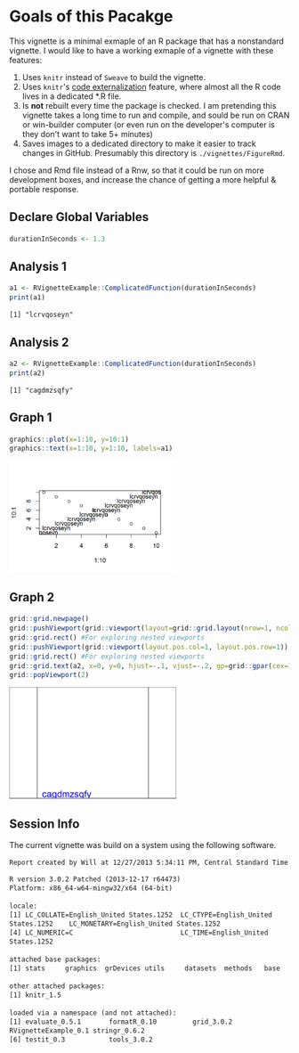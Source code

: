 <!--
%\VignetteEngine{knitr::knitr}
%\VignetteIndexEntry{Code Behind Vignette}
-->

# Goals of this Pacakge
This vignette is a minimal exmaple of an R package that has a nonstandard vignette.  I would like to have a working exmaple of a vignette with these features: 
 1. Uses `knitr` instead of `Sweave` to build the vignette.  
 1. Uses `knitr`'s [code externalization](http://yihui.name/knitr/demo/externalization/) feature, where almost all the R code lives in a dedicated *.R file.
 1. Is **not** rebuilt every time the package is checked.  I am pretending this vignette takes a long time to run and compile, and sould be run on CRAN or win-builder computer (or even run on the developer's computer is they don't want to take 5+ minutes)
 1. Saves images to a dedicated directory to make it easier to track changes in GitHub.  Presumably this directory is `./vignettes/FigureRmd`.

I chose and Rmd file instead of a Rnw, so that it could be run on more development boxes, and increase the chance of getting a more helpful & portable response.







## Declare Global Variables

```r
durationInSeconds <- 1.3
```


## Analysis 1

```r
a1 <- RVignetteExample::ComplicatedFunction(durationInSeconds)
print(a1)
```

```
[1] "lcrvqoseyn"
```


## Analysis 2

```r
a2 <- RVignetteExample::ComplicatedFunction(durationInSeconds)
print(a2)
```

```
[1] "cagdmzsqfy"
```


## Graph 1

```r
graphics::plot(x=1:10, y=10:1)
graphics::text(x=1:10, y=1:10, labels=a1)
```

<img src="FigureRmd/Graph1.png" title="plot of chunk Graph1" alt="plot of chunk Graph1" width="300px" />


## Graph 2

```r
grid::grid.newpage()
grid::pushViewport(grid::viewport(layout=grid::grid.layout(nrow=1, ncol=1, respect=T)))
grid::grid.rect() #For exploring nested viewports
grid::pushViewport(grid::viewport(layout.pos.col=1, layout.pos.row=1)) 
grid::grid.rect() #For exploring nested viewports
grid::grid.text(a2, x=0, y=0, hjust=-.1, vjust=-.2, gp=grid::gpar(cex=1.5, col="blue", lineheight=.8, fill="tan1"), default.units="npc")
grid::popViewport(2)
```

<img src="FigureRmd/Graph2.png" title="plot of chunk Graph2" alt="plot of chunk Graph2" width="300px" />


## Session Info
The current vignette was build on a system using the following software.


```
Report created by Will at 12/27/2013 5:34:11 PM, Central Standard Time
```

```
R version 3.0.2 Patched (2013-12-17 r64473)
Platform: x86_64-w64-mingw32/x64 (64-bit)

locale:
[1] LC_COLLATE=English_United States.1252  LC_CTYPE=English_United States.1252    LC_MONETARY=English_United States.1252
[4] LC_NUMERIC=C                           LC_TIME=English_United States.1252    

attached base packages:
[1] stats     graphics  grDevices utils     datasets  methods   base     

other attached packages:
[1] knitr_1.5

loaded via a namespace (and not attached):
[1] evaluate_0.5.1       formatR_0.10         grid_3.0.2           RVignetteExample_0.1 stringr_0.6.2       
[6] testit_0.3           tools_3.0.2         
```

